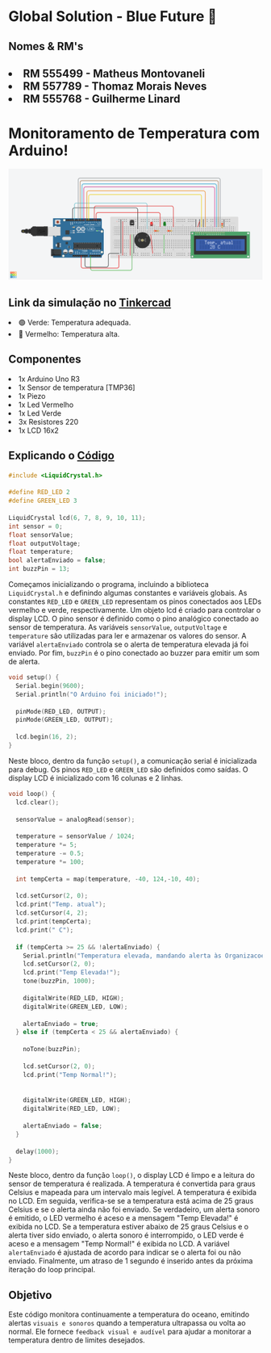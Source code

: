 # Global Solution - Blue Future 🌊

## Nomes & RM's

<h2>

<li>RM 555499 - Matheus Montovaneli</li>
<li>RM 557789 - Thomaz Morais Neves </li>
<li>RM 555768 - Guilherme Linard </li>

# Monitoramento de Temperatura com Arduino!

<img src="docs/img/png_readme.png">

<h2>Link da simulação no <strong><a href="https://www.tinkercad.com/things/3geKbB7ydkX-gs-blue-future-monitoramento-de-temp?sharecode=3_KM0jg6uO8vS7xDiWb8SzA6_7vfyC71Rq7_B752mqs">Tinkercad</a></strong></h2>


<li> 🟢 Verde: Temperatura adequada. </li>
<li> 🔴 Vermelho: Temperatura alta. </li>

## Componentes

<li>1x Arduino Uno R3</li>
<li>1x Sensor de temperatura [TMP36]</li> 
<li>1x Piezo</li>
<li>1x Led Vermelho</li>
<li>1x Led Verde</li>
<li>3x Resistores 220</li>
<li>1x LCD 16x2</li>


## Explicando o <a href="https://github.com/imneli/global-solutions/blob/global-edge/arduino.c">Código</a>

```C
#include <LiquidCrystal.h>

#define RED_LED 2
#define GREEN_LED 3

LiquidCrystal lcd(6, 7, 8, 9, 10, 11);
int sensor = 0;
float sensorValue;
float outputVoltage;
float temperature;
bool alertaEnviado = false;
int buzzPin = 13; 
```

Começamos inicializando o programa, incluindo a biblioteca `LiquidCrystal.h` e definindo algumas constantes e variáveis globais. As constantes `RED_LED` e `GREEN_LED` representam os pinos conectados aos LEDs vermelho e verde, respectivamente. Um objeto lcd é criado para controlar o display LCD. O pino sensor é definido como o pino analógico conectado ao sensor de temperatura. As variáveis `sensorValue`, `outputVoltage` e `temperature` são utilizadas para ler e armazenar os valores do sensor. A variável `alertaEnviado` controla se o alerta de temperatura elevada já foi enviado. Por fim, `buzzPin` é o pino conectado ao buzzer para emitir um som de alerta.

```c
void setup() {
  Serial.begin(9600);
  Serial.println("O Arduino foi iniciado!");

  pinMode(RED_LED, OUTPUT);
  pinMode(GREEN_LED, OUTPUT);

  lcd.begin(16, 2);
}
```

Neste bloco, dentro da função `setup()`, a comunicação serial é inicializada para debug. Os pinos `RED_LED` e `GREEN_LED` são definidos como saídas. O display LCD é inicializado com 16 colunas e 2 linhas.

```c
void loop() {
  lcd.clear();

  sensorValue = analogRead(sensor);

  temperature = sensorValue / 1024;    
  temperature *= 5;                    
  temperature -= 0.5;                  
  temperature *= 100;                  
  
  int tempCerta = map(temperature, -40, 124,-10, 40);

  lcd.setCursor(2, 0);
  lcd.print("Temp. atual");
  lcd.setCursor(4, 2);
  lcd.print(tempCerta);
  lcd.print(" C");

  if (tempCerta >= 25 && !alertaEnviado) {
    Serial.println("Temperatura elevada, mandando alerta às Organizacoes!");
    lcd.setCursor(2, 0);
    lcd.print("Temp Elevada!");
    tone(buzzPin, 1000); 

    digitalWrite(RED_LED, HIGH);
    digitalWrite(GREEN_LED, LOW);

    alertaEnviado = true; 
  } else if (tempCerta < 25 && alertaEnviado) {
    
    noTone(buzzPin); 
 
    lcd.setCursor(2, 0);
    lcd.print("Temp Normal!");
   

    digitalWrite(GREEN_LED, HIGH);
    digitalWrite(RED_LED, LOW); 
    
    alertaEnviado = false; 
  }

  delay(1000);
}
```

Neste bloco, dentro da função `loop()`, o display LCD é limpo e a leitura do sensor de temperatura é realizada. A temperatura é convertida para graus Celsius e mapeada para um intervalo mais legível. A temperatura é exibida no LCD. Em seguida, verifica-se se a temperatura está acima de 25 graus Celsius e se o alerta ainda não foi enviado. Se verdadeiro, um alerta sonoro é emitido, o LED vermelho é aceso e a mensagem "Temp Elevada!" é exibida no LCD. Se a temperatura estiver abaixo de 25 graus Celsius e o alerta tiver sido enviado, o alerta sonoro é interrompido, o LED verde é aceso e a mensagem "Temp Normal!" é exibida no LCD. A variável `alertaEnviado` é ajustada de acordo para indicar se o alerta foi ou não enviado. Finalmente, um atraso de 1 segundo é inserido antes da próxima iteração do loop principal.

## Objetivo

Este código monitora continuamente a temperatura do oceano, emitindo alertas `visuais e sonoros` quando a temperatura ultrapassa ou volta ao normal. Ele fornece `feedback visual e audível` para ajudar a monitorar a temperatura dentro de limites desejados.
